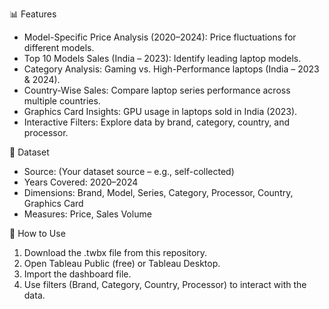 📊 Features
- Model-Specific Price Analysis (2020–2024): Price fluctuations for different models.
- Top 10 Models Sales (India – 2023): Identify leading laptop models.
- Category Analysis: Gaming vs. High-Performance laptops (India – 2023 & 2024).
- Country-Wise Sales: Compare laptop series performance across multiple countries.
- Graphics Card Insights: GPU usage in laptops sold in India (2023).
- Interactive Filters: Explore data by brand, category, country, and processor.

📂 Dataset
- Source: (Your dataset source – e.g., self-collected)
- Years Covered: 2020–2024
- Dimensions: Brand, Model, Series, Category, Processor, Country, Graphics Card
- Measures: Price, Sales Volume

🚀 How to Use
1. Download the .twbx file from this repository.
2. Open Tableau Public (free) or Tableau Desktop.
3. Import the dashboard file.
4. Use filters (Brand, Category, Country, Processor) to interact with the data.
